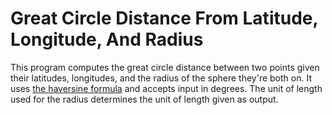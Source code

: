 # Great Circle Distance From Latitude, Longitude, And Radius

This program computes the great circle distance between two points given their latitudes, longitudes, and the radius of the sphere they're both on. It uses [the haversine formula](https://en.wikipedia.org/wiki/Haversine_formula) and accepts input in degrees. The unit of length used for the radius determines the unit of length given as output.
